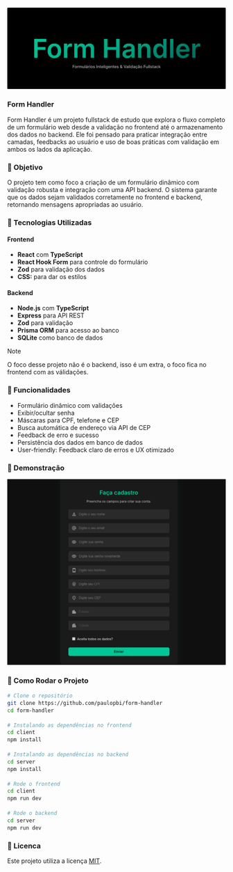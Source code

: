 ![capa do projeto](./public/form-handler.png)

### Form Handler

Form Handler é um projeto fullstack de estudo que explora o fluxo completo de um formulário web desde a validação no frontend até o armazenamento dos dados no backend. Ele foi pensado para praticar integração entre camadas, feedbacks ao usuário e uso de boas práticas com validação em ambos os lados da aplicação.

### 📌 Objetivo

O projeto tem como foco a criação de um formulário dinâmico com validação robusta e integração com uma API backend. O sistema garante que os dados sejam validados corretamente no frontend e backend, retornando mensagens apropriadas ao usuário.

### 🧱 Tecnologias Utilizadas

#### Frontend

- **React** com **TypeScript**
- **React Hook Form** para controle do formulário
- **Zod** para validação dos dados
- **CSS:** para dar os estilos

#### Backend

- **Node.js** com **TypeScript**
- **Express** para API REST
- **Zod** para validação
- **Prisma ORM** para acesso ao banco
- **SQLite** como banco de dados

> [!NOTE]
> O foco desse projeto não é o backend, isso é um extra, o foco fica no frontend com as válidações.

### 📝 Funcionalidades

- Formulário dinâmico com validações
- Exibir/ocultar senha
- Máscaras para CPF, telefone e CEP
- Busca automática de endereço via API de CEP
- Feedback de erro e sucesso
- Persistência dos dados em banco de dados
- User-friendly: Feedback claro de erros e UX otimizado

### 📸 Demonstração

<p align="center">
  <img src="./public/form-handler.gif" alt="demo do projeto" />
</p>

### 🔧 Como Rodar o Projeto

```bash
# Clone o repositório
git clone https://github.com/paulopbi/form-handler
cd form-handler

# Instalando as dependências no frontend
cd client
npm install

# Instalando as dependências no backend
cd server
npm install

# Rode o frontend
cd client
npm run dev

# Rode o backend
cd server
npm run dev
```

### 📜 Licenca

Este projeto utiliza a licença [MIT](./license).
